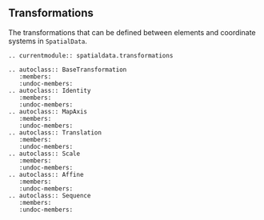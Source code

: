 ## Transformations

The transformations that can be defined between elements and coordinate systems in `SpatialData`.

```{eval-rst}
.. currentmodule:: spatialdata.transformations

.. autoclass:: BaseTransformation
   :members:
   :undoc-members:
.. autoclass:: Identity
   :members:
   :undoc-members:
.. autoclass:: MapAxis
   :members:
   :undoc-members:
.. autoclass:: Translation
   :members:
   :undoc-members:
.. autoclass:: Scale
   :members:
   :undoc-members:
.. autoclass:: Affine
   :members:
   :undoc-members:
.. autoclass:: Sequence
   :members:
   :undoc-members:
```
